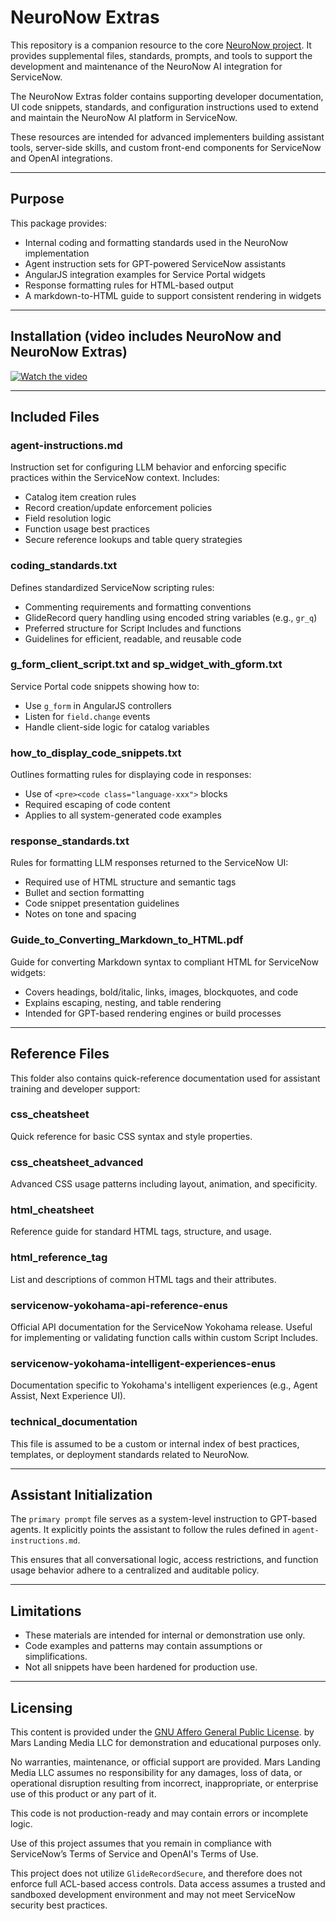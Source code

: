 # NeuroNow Extras

This repository is a companion resource to the core [NeuroNow project](https://github.com/MarsLandingMedia/NeuroNow). It provides supplemental files, standards, prompts, and tools to support the development and maintenance of the NeuroNow AI integration for ServiceNow.

The NeuroNow Extras folder contains supporting developer documentation, UI code snippets, standards, and configuration instructions used to extend and maintain the NeuroNow AI platform in ServiceNow.

These resources are intended for advanced implementers building assistant tools, server-side skills, and custom front-end components for ServiceNow and OpenAI integrations.

---

## Purpose

This package provides:

- Internal coding and formatting standards used in the NeuroNow implementation  
- Agent instruction sets for GPT-powered ServiceNow assistants  
- AngularJS integration examples for Service Portal widgets  
- Response formatting rules for HTML-based output  
- A markdown-to-HTML guide to support consistent rendering in widgets  

---

## Installation (video includes NeuroNow and NeuroNow Extras)

[![Watch the video](https://img.youtube.com/vi/BatQu_sBEFQ/0.jpg)](https://www.youtube.com/watch?v=BatQu_sBEFQ)

---

## Included Files

### agent-instructions.md

Instruction set for configuring LLM behavior and enforcing specific practices within the ServiceNow context. Includes:

- Catalog item creation rules  
- Record creation/update enforcement policies  
- Field resolution logic  
- Function usage best practices  
- Secure reference lookups and table query strategies  

### coding_standards.txt

Defines standardized ServiceNow scripting rules:

- Commenting requirements and formatting conventions  
- GlideRecord query handling using encoded string variables (e.g., `gr_q`)  
- Preferred structure for Script Includes and functions  
- Guidelines for efficient, readable, and reusable code  

### g_form_client_script.txt and sp_widget_with_gform.txt

Service Portal code snippets showing how to:

- Use `g_form` in AngularJS controllers  
- Listen for `field.change` events  
- Handle client-side logic for catalog variables  

### how_to_display_code_snippets.txt

Outlines formatting rules for displaying code in responses:

- Use of `<pre><code class="language-xxx">` blocks  
- Required escaping of code content  
- Applies to all system-generated code examples  

### response_standards.txt

Rules for formatting LLM responses returned to the ServiceNow UI:

- Required use of HTML structure and semantic tags  
- Bullet and section formatting  
- Code snippet presentation guidelines  
- Notes on tone and spacing  

### Guide_to_Converting_Markdown_to_HTML.pdf

Guide for converting Markdown syntax to compliant HTML for ServiceNow widgets:

- Covers headings, bold/italic, links, images, blockquotes, and code  
- Explains escaping, nesting, and table rendering  
- Intended for GPT-based rendering engines or build processes  

---

## Reference Files

This folder also contains quick-reference documentation used for assistant training and developer support:

### css_cheatsheet  
Quick reference for basic CSS syntax and style properties.

### css_cheatsheet_advanced  
Advanced CSS usage patterns including layout, animation, and specificity.

### html_cheatsheet  
Reference guide for standard HTML tags, structure, and usage.

### html_reference_tag  
List and descriptions of common HTML tags and their attributes.

### servicenow-yokohama-api-reference-enus  
Official API documentation for the ServiceNow Yokohama release. Useful for implementing or validating function calls within custom Script Includes.

### servicenow-yokohama-intelligent-experiences-enus  
Documentation specific to Yokohama's intelligent experiences (e.g., Agent Assist, Next Experience UI).

### technical_documentation  
This file is assumed to be a custom or internal index of best practices, templates, or deployment standards related to NeuroNow.

---

## Assistant Initialization

The `primary prompt` file serves as a system-level instruction to GPT-based agents. It explicitly points the assistant to follow the rules defined in `agent-instructions.md`.

This ensures that all conversational logic, access restrictions, and function usage behavior adhere to a centralized and auditable policy.

---

## Limitations

- These materials are intended for internal or demonstration use only.  
- Code examples and patterns may contain assumptions or simplifications.  
- Not all snippets have been hardened for production use.  

---

## Licensing

This content is provided under the <a href="https://www.gnu.org/licenses/gpl-3.0.html" target="_blank">GNU Affero General Public License</a>. by Mars Landing Media LLC for demonstration and educational purposes only.

No warranties, maintenance, or official support are provided. Mars Landing Media LLC assumes no responsibility for any damages, loss of data, or operational disruption resulting from incorrect, inappropriate, or enterprise use of this product or any part of it.

This code is not production-ready and may contain errors or incomplete logic.

Use of this project assumes that you remain in compliance with ServiceNow’s Terms of Service and OpenAI's Terms of Use.

This project does not utilize `GlideRecordSecure`, and therefore does not enforce full ACL-based access controls. Data access assumes a trusted and sandboxed development environment and may not meet ServiceNow security best practices.
